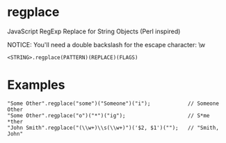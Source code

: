 # regplace
JavaScript RegExp Replace for String Objects (Perl inspired)

NOTICE: You'll need a double backslash for the escape character: \\w

`
<STRING>.regplace(PATTERN)(REPLACE)(FLAGS)
`

# Examples
```
"Some Other".regplace("some")("Someone")("i");            // Someone Other
"Some Other".regplace("o")("*")("ig");                    // S*me *ther
"John Smith".regplace("(\\w+)\\s(\\w+)")('$2, $1')("");   // "Smith, John"
```
